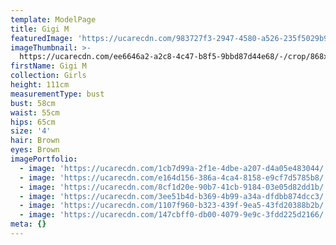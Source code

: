 ```yaml
---
template: ModelPage
title: Gigi M
featuredImage: 'https://ucarecdn.com/983727f3-2947-4580-a526-235f5029b953/'
imageThumbnail: >-
  https://ucarecdn.com/ee6646a2-a2c8-4c47-b8f5-9bbd87d44e68/-/crop/868x910/885,0/-/preview/
firstName: Gigi M
collection: Girls
height: 111cm
measurementType: bust
bust: 58cm
waist: 55cm
hips: 65cm
size: '4'
hair: Brown
eyes: Brown
imagePortfolio:
  - image: 'https://ucarecdn.com/1cb7d99a-2f1e-4dbe-a207-d4a05e483044/'
  - image: 'https://ucarecdn.com/e164d156-386a-4ca4-8158-e9cf7d5785b8/'
  - image: 'https://ucarecdn.com/8cf1d20e-90b7-41cb-9184-03e05d82dd1b/'
  - image: 'https://ucarecdn.com/3ee51b4d-b369-4b99-a34a-dfdbb874dcc3/'
  - image: 'https://ucarecdn.com/1107f960-b323-439f-9ea5-43fd20388b2b/'
  - image: 'https://ucarecdn.com/147cbff0-db00-4079-9e9c-3fdd225d2166/'
meta: {}
---
```


